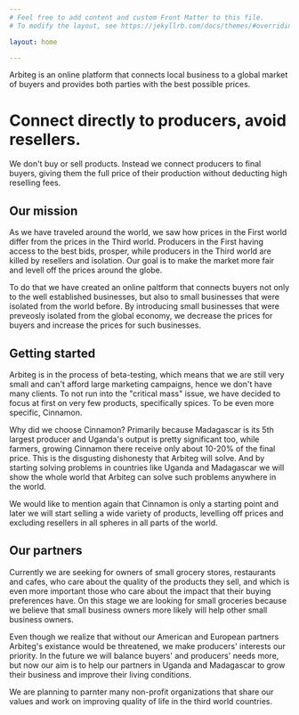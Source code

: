 ```yaml
---
# Feel free to add content and custom Front Matter to this file.
# To modify the layout, see https://jekyllrb.com/docs/themes/#overriding-theme-defaults

layout: home

---
```


Arbiteg is an online platform that connects local business to a global market of buyers and provides both parties with the best possible prices.
# Connect directly to producers, avoid resellers.
We don't buy or sell products. Instead we connect producers to final buyers, giving them the full price of their production without deducting high reselling fees.

## Our mission
As we have traveled around the world, we saw how prices in the First world differ from the prices in the Third world. Producers in the First having access to the best bids, prosper, while producers in the Third world are killed by resellers and isolation. Our goal is to make the market more fair and levell off the prices around the globe. 

To do that we have created an online paltform that connects buyers not only to the well established businesses, but also to small businesses that were isolated from the world before. By introducing small businesses that were preveosly isolated from the global economy, we decrease the prices for buyers and increase the prices for such businesses.

## Getting started
Arbiteg is in the process of beta-testing, which means that we are still very small and can't afford large marketing campaigns, hence we don't have many clients. To not run into the "critical mass" issue, we have decided to focus at first on very few products, specifically spices. 
To be even more specific, Cinnamon.

Why did we choose Cinnamon? Primarily because Madagascar is its 5th largest producer and Uganda's output is pretty significant too, while farmers, growing Cinnamon there receive only about 10-20% of the final price. This is the disgusting dishonesty that Arbiteg will solve. And by starting solving problems in countries like Uganda and Madagascar we will show the whole world that Arbiteg can solve such problems anywhere in the world.

We would like to mention again that Cinnamon is only a starting point and later we will start selling a wide variety of products, levelling off prices and excluding resellers in all spheres in all parts of the world.

## Our partners
Currently we are seeking for owners of small grocery stores, restaurants and cafes, who care about the quality of the products they sell, and which is even more important those who care about the impact that their buying preferences have. On this stage we are looking for small groceries because we believe that small business owners more likely will help other small business owners.

Even though we realize that without our American and European partners Arbiteg's existance would be threatened, we make producers' interests our priority. In the future we will balance buyers' and producers' needs more, but now our aim is to help our partners in Uganda and Madagascar to grow their business and improve their living conditions. 


We are planning to parnter many non-profit organizations that share our values and work on improving quality of life in the third world countries.
